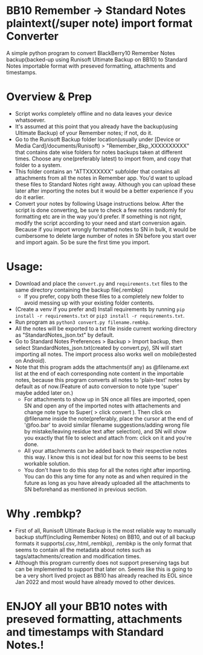 # BB10 Remember -> Standard Notes plaintext(/super note) import format Converter
A simple python program to convert BlackBerry10 Remember Notes backup(backed-up using Runisoft Ultimate Backup on BB10) to Standard Notes importable format with preseved formatting, attachments and timestamps.

# Overview & Prep
   - Script works completely offline and no data leaves your device whatsoever.
   - It's assumed at this point that you already have the backup(using Ultimate Backup) of your Remember notes; if not, do it.
   - Go to the Runisoft Backup folder location(usually under [Device or Media Card]/documents/Runisoft) > "Remember_Bkp_XXXXXXXXXX" that contains date wise folders for notes backups taken at different times. Choose any one(preferably latest) to import from, and copy that folder to a system.
   - This folder contains an "ATTXXXXXXX" subfolder that contains all attachments from all the notes in Remember app. You'd want to upload these files to Standard Notes right away. Although you can upload these later after importing the notes but it would be a better experience if you do it earlier.
   - Convert your notes by following Usage instructions below. After the script is done converting, be sure to check a few notes randomly for formatting etc are in the way you'd prefer. If something is not right, modify the script according to your need and start conversion again. Because if you import wrongly formatted notes to SN in bulk, it would be cumbersome to delete large number of notes in SN before you start over and import again. So be sure the first time you import.

# Usage:
   - Download and place the `convert.py` and `requirements.txt` files to the same directory containing the backup file(.rembkp)
      - If you prefer, copy both these files to a completely new folder to avoid messing up with your existing folder contents.
   - (Create a venv if you prefer and) Install requirements by running `pip install -r requirements.txt` or `pip3 install -r requirements.txt`.
   - Run program as `python3 convert.py filename.rembkp`.
   - All the notes will be exported to a txt file inside current working directory as "StandardNotes_json.txt" by default.
   - Go to Standard Notes Preferences > Backup > Import backup, then select StandardNotes_json.txt(created by convert.py), SN will start importing all notes. The import process also works well on mobile(tested on Android).
   - Note that this program adds the attachments(if any) as @filename.ext list at the end of each corresponding note content in the importable notes, because this program converts all notes to 'plain-text' notes by default as of now.(Feature of auto conversion to note type 'super' maybe added later on.)
      + For attachments to show up in SN once all files are imported, open SN and open any of the imported notes with attachements and change note type to Super( > click convert ). Then click on @filename inside the note(preferably, place the cursor at the end of '@foo.bar' to avoid similar filename suggestions/adding wrong file by mistake/leaving residue text after selection), and SN will show you exactly that file to select and attach from: click on it and you're done.
      + All your attachments can be added back to their respective notes this way. I know this is not ideal but for now this seems to be best workable solution. 
      + You don't have to do this step for all the notes right after importing. You can do this any time for any note as and when required in the future as long as you have already uploaded all the attachments to SN beforehand as mentioned in previous section.

# Why .rembkp?
   - First of all, Runisoft Ultimate Backup is the most reliable way to manually backup stuff(including Remember Notes) on BB10, and out of all backup formats it supports(.csv,.html,.rembkp), .rembkp is the only format that seems to contain all the metadata about notes such as tags/attachments/creation and modification times.
   - Although this program currently does not support preserving tags but can be implemented to support that later on. Seems like this is going to be a very short lived project as BB10 has already reached its EOL since Jan 2022 and most would have already moved to other devices.


# ENJOY all your BB10 notes with preseved formatting, attachments and timestamps with Standard Notes.!